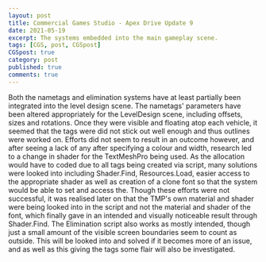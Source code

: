 ```yaml
---
layout: post
title: Commercial Games Studio - Apex Drive Update 9
date: 2021-05-19
excerpt: The systems embedded into the main gameplay scene.
tags: [CGS, post, CGSpost]
CGSpost: true
category: post
published: true
comments: true
---
```

Both the nametags and elimination systems have at least partially been integrated into the level design scene. The nametags' parameters have been altered appropriately for the LevelDesign scene, including offsets, sizes and rotations. Once they were visible and floating atop each vehicle, it seemed that the tags were did not stick out well enough and thus outlines were worked on. Efforts did not seem to result in an outcome however, and after seeing a lack of any after specifying a colour and width, research led to a change in shader for the TextMeshPro being used. As the allocation would have to coded due to all tags being created via script, many solutions were looked into including Shader.Find, Resources.Load, easier access to the appropriate shader as well as creation of a clone font so that the system would be able to set and access the. Though these efforts were not successful, it was realised later on that the TMP's own material and shader were being looked into in the script and not the material and shader of the font, which finally gave in an intended and visually noticeable result through Shader.Find. The Elimination script also works as mostly intended, though just a small amount of the visible screen boundaries seem to count as outside. This will be looked into and solved if it becomes more of an issue, and as well as this giving the tags some flair will also be investigated.